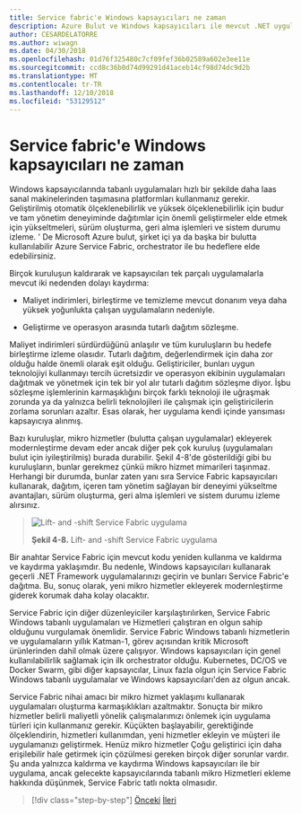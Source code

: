 ```yaml
---
title: Service fabric'e Windows kapsayıcıları ne zaman
description: Azure Bulut ve Windows kapsayıcıları ile mevcut .NET uygulamalarını modernleştirme | Service fabric'e Windows kapsayıcıları ne zaman
author: CESARDELATORRE
ms.author: wiwagn
ms.date: 04/30/2018
ms.openlocfilehash: 01d76f325480c7cf09fef36b02589a602e3ee11e
ms.sourcegitcommit: ccd8c36b0d74d99291d41aceb14cf98d74dc9d2b
ms.translationtype: MT
ms.contentlocale: tr-TR
ms.lasthandoff: 12/10/2018
ms.locfileid: "53129512"
---
```

# <a name="when-to-deploy-windows-containers-to-service-fabric"></a>Service fabric'e Windows kapsayıcıları ne zaman

Windows kapsayıcılarında tabanlı uygulamaları hızlı bir şekilde daha Iaas sanal makinelerinden taşımasına platformları kullanmanız gerekir. Geliştirilmiş otomatik ölçeklenebilirlik ve yüksek ölçeklenebilirlik için budur ve tam yönetim deneyiminde dağıtımlar için önemli geliştirmeler elde etmek için yükseltmeleri, sürüm oluşturma, geri alma işlemleri ve sistem durumu izleme. ' De Microsoft Azure bulut, şirket içi ya da başka bir bulutta kullanılabilir Azure Service Fabric, orchestrator ile bu hedeflere elde edebilirsiniz.

Birçok kuruluşun kaldırarak ve kapsayıcıları tek parçalı uygulamalarla mevcut iki nedenden dolayı kaydırma:

-   Maliyet indirimleri, birleştirme ve temizleme mevcut donanım veya daha yüksek yoğunlukta çalışan uygulamaların nedeniyle.

-   Geliştirme ve operasyon arasında tutarlı dağıtım sözleşme.

Maliyet indirimleri sürdürdüğünü anlaşılır ve tüm kuruluşların bu hedefe birleştirme izleme olasıdır. Tutarlı dağıtım, değerlendirmek için daha zor olduğu halde önemli olarak eşit olduğu. Geliştiriciler, bunları uygun teknolojiyi kullanmayı tercih ücretsizdir ve operasyon ekibinin uygulamaları dağıtmak ve yönetmek için tek bir yol alır tutarlı dağıtım sözleşme diyor. İşbu sözleşme işlemlerinin karmaşıklığını birçok farklı teknoloji ile uğraşmak zorunda ya da yalnızca belirli teknolojileri ile çalışmak için geliştiricilerin zorlama sorunları azaltır. Esas olarak, her uygulama kendi içinde yansıması kapsayıcıya alınmış.

Bazı kuruluşlar, mikro hizmetler (bulutta çalışan uygulamalar) ekleyerek modernleştirme devam eder ancak diğer pek çok kuruluş (uygulamaları bulut için iyileştirilmiş) burada durabilir. Şekil 4-8'de gösterildiği gibi bu kuruluşların, bunlar gerekmez çünkü mikro hizmet mimarileri taşınmaz. Herhangi bir durumda, bunlar zaten yanı sıra Service Fabric kapsayıcıları kullanarak, dağıtım, içeren tam yönetim sağlayan bir deneyimi yükseltme avantajları, sürüm oluşturma, geri alma işlemleri ve sistem durumu izleme alırsınız.

> ![Lift- and -shift Service Fabric uygulama](./media/image8.png)
>
> **Şekil 4-8.** Lift- and -shift Service Fabric uygulama

Bir anahtar Service Fabric için mevcut kodu yeniden kullanma ve kaldırma ve kaydırma yaklaşımdır. Bu nedenle, Windows kapsayıcıları kullanarak geçerli .NET Framework uygulamalarınızı geçirin ve bunları Service Fabric'e dağıtma. Bu, sonuç olarak, yeni mikro hizmetler ekleyerek modernleştirme giderek korumak daha kolay olacaktır.

Service Fabric için diğer düzenleyiciler karşılaştırılırken, Service Fabric Windows tabanlı uygulamaları ve Hizmetleri çalıştıran en olgun sahip olduğunu vurgulamak önemlidir. Service Fabric Windows tabanlı hizmetlerin ve uygulamaların yıllık Katman-1, görev açısından kritik Microsoft ürünlerinden dahil olmak üzere çalışıyor. Windows kapsayıcıları için genel kullanılabilirlik sağlamak için ilk orchestrator olduğu. Kubernetes, DC/OS ve Docker Swarm, gibi diğer kapsayıcılar, Linux fazla olgun için Service Fabric Windows tabanlı uygulamalar ve Windows kapsayıcıları'den az olgun ancak.

Service Fabric nihai amacı bir mikro hizmet yaklaşımı kullanarak uygulamaları oluşturma karmaşıklıkları azaltmaktır. Sonuçta bir mikro hizmetler belirli maliyetli yönelik çalışmalarımızı önlemek için uygulama türleri için kullanmanız gerekir. Küçükten başlayabilir, gerektiğinde ölçeklendirin, hizmetleri kullanımdan, yeni hizmetler ekleyin ve müşteri ile uygulamanızı geliştirmek. Henüz mikro hizmetler Çoğu geliştirici için daha erişilebilir hale getirmek için çözülmesi gereken birçok diğer sorunlar vardır. Şu anda yalnızca kaldırma ve kaydırma Windows kapsayıcıları ile bir uygulama, ancak gelecekte kapsayıcılarında tabanlı mikro Hizmetleri ekleme hakkında düşünmek, Service Fabric tatlı nokta olmasıdır.

>[!div class="step-by-step"]
>[Önceki](when-to-deploy-windows-containers-to-azure-vms-iaas-cloud.md)
>[İleri](when-to-deploy-windows-containers-to-azure-container-service-kubernetes.md)
